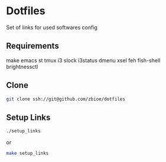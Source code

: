 # Dotfiles

Set of links for used softwares config

## Requirements

make emacs st tmux i3 slock i3status dmenu xsel feh fish-shell brightnessctl

## Clone
```sh
git clone ssh://git@github.com/zbioe/dotfiles
```

## Setup Links

```sh
./setup_links
```
or
```sh
make setup_links
```
